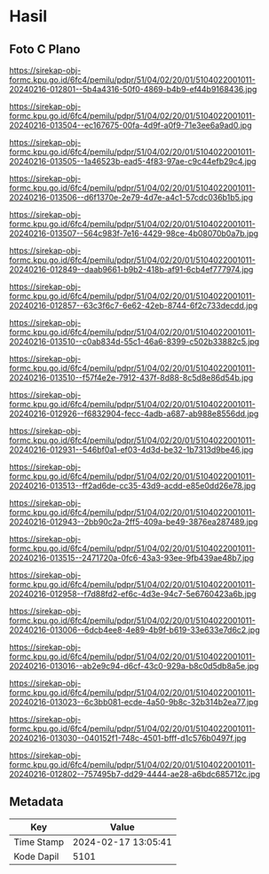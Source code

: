 # Hasil

## Foto C Plano

https://sirekap-obj-formc.kpu.go.id/6fc4/pemilu/pdpr/51/04/02/20/01/5104022001011-20240216-012801--5b4a4316-50f0-4869-b4b9-ef44b9168436.jpg

https://sirekap-obj-formc.kpu.go.id/6fc4/pemilu/pdpr/51/04/02/20/01/5104022001011-20240216-013504--ec167675-00fa-4d9f-a0f9-71e3ee6a9ad0.jpg

https://sirekap-obj-formc.kpu.go.id/6fc4/pemilu/pdpr/51/04/02/20/01/5104022001011-20240216-013505--1a46523b-ead5-4f83-97ae-c9c44efb29c4.jpg

https://sirekap-obj-formc.kpu.go.id/6fc4/pemilu/pdpr/51/04/02/20/01/5104022001011-20240216-013506--d6f1370e-2e79-4d7e-a4c1-57cdc036b1b5.jpg

https://sirekap-obj-formc.kpu.go.id/6fc4/pemilu/pdpr/51/04/02/20/01/5104022001011-20240216-013507--564c983f-7e16-4429-98ce-4b08070b0a7b.jpg

https://sirekap-obj-formc.kpu.go.id/6fc4/pemilu/pdpr/51/04/02/20/01/5104022001011-20240216-012849--daab9661-b9b2-418b-af91-6cb4ef777974.jpg

https://sirekap-obj-formc.kpu.go.id/6fc4/pemilu/pdpr/51/04/02/20/01/5104022001011-20240216-012857--63c3f6c7-6e62-42eb-8744-6f2c733decdd.jpg

https://sirekap-obj-formc.kpu.go.id/6fc4/pemilu/pdpr/51/04/02/20/01/5104022001011-20240216-013510--c0ab834d-55c1-46a6-8399-c502b33882c5.jpg

https://sirekap-obj-formc.kpu.go.id/6fc4/pemilu/pdpr/51/04/02/20/01/5104022001011-20240216-013510--f57f4e2e-7912-437f-8d88-8c5d8e86d54b.jpg

https://sirekap-obj-formc.kpu.go.id/6fc4/pemilu/pdpr/51/04/02/20/01/5104022001011-20240216-012926--f6832904-fecc-4adb-a687-ab988e8556dd.jpg

https://sirekap-obj-formc.kpu.go.id/6fc4/pemilu/pdpr/51/04/02/20/01/5104022001011-20240216-012931--546bf0a1-ef03-4d3d-be32-1b7313d9be46.jpg

https://sirekap-obj-formc.kpu.go.id/6fc4/pemilu/pdpr/51/04/02/20/01/5104022001011-20240216-013513--ff2ad6de-cc35-43d9-acdd-e85e0dd26e78.jpg

https://sirekap-obj-formc.kpu.go.id/6fc4/pemilu/pdpr/51/04/02/20/01/5104022001011-20240216-012943--2bb90c2a-2ff5-409a-be49-3876ea287489.jpg

https://sirekap-obj-formc.kpu.go.id/6fc4/pemilu/pdpr/51/04/02/20/01/5104022001011-20240216-013515--2471720a-0fc6-43a3-93ee-9fb439ae48b7.jpg

https://sirekap-obj-formc.kpu.go.id/6fc4/pemilu/pdpr/51/04/02/20/01/5104022001011-20240216-012958--f7d88fd2-ef6c-4d3e-94c7-5e6760423a6b.jpg

https://sirekap-obj-formc.kpu.go.id/6fc4/pemilu/pdpr/51/04/02/20/01/5104022001011-20240216-013006--6dcb4ee8-4e89-4b9f-b619-33e633e7d6c2.jpg

https://sirekap-obj-formc.kpu.go.id/6fc4/pemilu/pdpr/51/04/02/20/01/5104022001011-20240216-013016--ab2e9c94-d6cf-43c0-929a-b8c0d5db8a5e.jpg

https://sirekap-obj-formc.kpu.go.id/6fc4/pemilu/pdpr/51/04/02/20/01/5104022001011-20240216-013023--6c3bb081-ecde-4a50-9b8c-32b314b2ea77.jpg

https://sirekap-obj-formc.kpu.go.id/6fc4/pemilu/pdpr/51/04/02/20/01/5104022001011-20240216-013030--040152f1-748c-4501-bfff-d1c576b0497f.jpg

https://sirekap-obj-formc.kpu.go.id/6fc4/pemilu/pdpr/51/04/02/20/01/5104022001011-20240216-012802--757495b7-dd29-4444-ae28-a6bdc685712c.jpg


## Metadata

| Key        | Value               |
| ---------- | ------------------- |
| Time Stamp | 2024-02-17 13:05:41 |
| Kode Dapil | 5101                |



